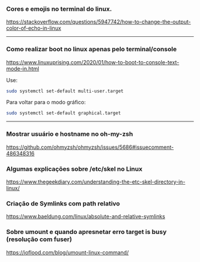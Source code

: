 ### Cores e emojis no terminal do linux.
https://stackoverflow.com/questions/5947742/how-to-change-the-output-color-of-echo-in-linux

----
### Como realizar boot no linux apenas pelo terminal/console
https://www.linuxuprising.com/2020/01/how-to-boot-to-console-text-mode-in.html

Use:
```bash
sudo systemctl set-default multi-user.target
```
Para voltar para o modo gráfico:
```bash
sudo systemctl set-default graphical.target
```
----


### Mostrar usuário e hostname no oh-my-zsh
https://github.com/ohmyzsh/ohmyzsh/issues/5686#issuecomment-486348316


### Algumas explicações sobre /etc/skel no Linux
https://www.thegeekdiary.com/understanding-the-etc-skel-directory-in-linux/


### Criação de Symlinks com path relativo
https://www.baeldung.com/linux/absolute-and-relative-symlinks


### Sobre umount e quando apresnetar erro target is busy (resolução com fuser)
https://ioflood.com/blog/umount-linux-command/
